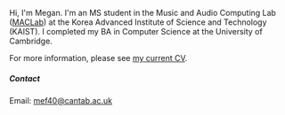 Hi, I'm Megan. I'm an MS student in the Music and Audio Computing Lab ([MACLab](https://mac.kaist.ac.kr)) at the Korea Advanced Institute of Science and Technology (KAIST). I completed my BA in Computer Science at the University of Cambridge.

For more information, please see [my current CV](/assets/documents/cv.pdf).


##### Contact

Email: [mef40@cantab.ac.uk](mailto:mef40@cantab.ac.uk)